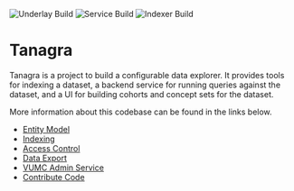 ![Underlay Build](https://github.com/DataBiosphere/tanagra/actions/workflows/underlay-test.yaml/badge.svg?branch=main)
![Service Build](https://github.com/DataBiosphere/tanagra/actions/workflows/service-test.yaml/badge.svg?branch=main)
![Indexer Build](https://github.com/DataBiosphere/tanagra/actions/workflows/indexer-test.yaml/badge.svg?branch=main)
# Tanagra

Tanagra is a project to build a configurable data explorer. It provides tools for indexing a dataset, a backend
service for running queries against the dataset, and a UI for building cohorts and concept sets for the dataset.

More information about this codebase can be found in the links below.

* [Entity Model](./docs/ENTITY_MODEL.md)
* [Indexing](./docs/INDEXING.md)
* [Access Control](./docs/ACCESS_CONTROL.md)
* [Data Export](./docs/DATA_EXPORT.md)
* [VUMC Admin Service](./docs/VUMC_ADMIN_SERVICE.md)
* [Contribute Code](./docs/CONTRIBUTING.md)
